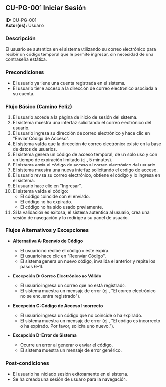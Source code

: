 ## CU-PG-001 Iniciar Sesión

**ID:** CU-PG-001  
**Actor(es):** Usuario  

### Descripción
El usuario se autentica en el sistema utilizando su correo electrónico para recibir un código temporal que le permite ingresar, sin necesidad de una contraseña estática.

### Precondiciones
- El usuario ya tiene una cuenta registrada en el sistema.  
- El usuario tiene acceso a la dirección de correo electrónico asociada a su cuenta.

### Flujo Básico (Camino Feliz)
1. El usuario accede a la página de inicio de sesión del sistema.  
2. El sistema muestra una interfaz solicitando el correo electrónico del usuario.  
3. El usuario ingresa su dirección de correo electrónico y hace clic en "Enviar Código de Acceso".  
4. El sistema valida que la dirección de correo electrónico existe en la base de datos de usuarios.  
5. El sistema genera un código de acceso temporal, de un solo uso y con un tiempo de expiración limitado (ej., 5 minutos).  
6. El sistema envía el código de acceso al correo electrónico del usuario.  
7. El sistema muestra una nueva interfaz solicitando el código de acceso.  
8. El usuario revisa su correo electrónico, obtiene el código y lo ingresa en el sistema.  
9. El usuario hace clic en "Ingresar".  
10. El sistema valida el código:
    - El código coincide con el enviado.  
    - El código no ha expirado.  
    - El código no ha sido usado previamente.  
11. Si la validación es exitosa, el sistema autentica al usuario, crea una sesión de navegación y lo redirige a su panel de usuario.

### Flujos Alternativos y Excepciones
- **Alternativa A: Reenvío de Código**  
  - El usuario no recibe el código o este expira.  
  - El usuario hace clic en "Reenviar Código".  
  - El sistema genera un nuevo código, invalida el anterior y repite los pasos 6–11.

- **Excepción B: Correo Electrónico no Válido**  
  - El usuario ingresa un correo que no está registrado.  
  - El sistema muestra un mensaje de error (ej., "El correo electrónico no se encuentra registrado").

- **Excepción C: Código de Acceso Incorrecto**  
  - El usuario ingresa un código que no coincide o ha expirado.  
  - El sistema muestra un mensaje de error (ej., "El código es incorrecto o ha expirado. Por favor, solicita uno nuevo.").

- **Excepción D: Error de Sistema**  
  - Ocurre un error al generar o enviar el código.  
  - El sistema muestra un mensaje de error genérico.

### Post-condiciones
- El usuario ha iniciado sesión exitosamente en el sistema.  
- Se ha creado una sesión de usuario para la navegación.
